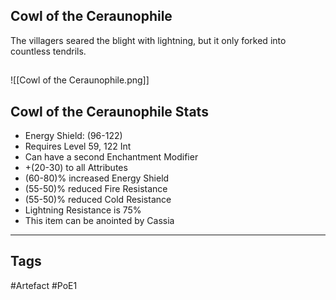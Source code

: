 ## Cowl of the Ceraunophile
The villagers seared the blight with lightning, but it only forked into countless tendrils.
##
![[Cowl of the Ceraunophile.png]]
## Cowl of the Ceraunophile Stats
- Energy Shield: (96-122)
- Requires Level 59, 122 Int
- Can have a second Enchantment Modifier
- +(20-30) to all Attributes
- (60-80)% increased Energy Shield
- (55-50)% reduced Fire Resistance
- (55-50)% reduced Cold Resistance
- Lightning Resistance is 75%
- This item can be anointed by Cassia


---
## Tags
#Artefact
#PoE1
